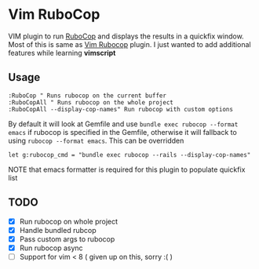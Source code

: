 # Vim RuboCop

VIM plugin to run [RuboCop](https://github.com/bbatsov/rubocop) and displays the results in a quickfix window. Most of this is same as [Vim Rubocop](https://github.com/ngmy/vim-rubocop) plugin. I just wanted to add additional features while learning **vimscript**

## Usage

```
:RuboCop " Runs rubocop on the current buffer
:RuboCopAll " Runs rubocop on the whole project
:RuboCopAll --display-cop-names" Run rubocop with custom options
```

By default it will look at Gemfile and use `bundle exec rubocop --format emacs`
if rubocop is specified in the Gemfile, otherwise it will fallback to using
`rubocop --format emacs`. This can be overridden

```
let g:rubocop_cmd = "bundle exec rubocop --rails --display-cop-names"
```

NOTE that emacs formatter is required for this plugin to populate quickfix list

## TODO

- [x] Run rubocop on whole project
- [x] Handle bundled rubcop
- [x] Pass custom args to rubocop
- [x] Run rubocop async
- [ ] Support for vim < 8 ( given up on this, sorry :( )
